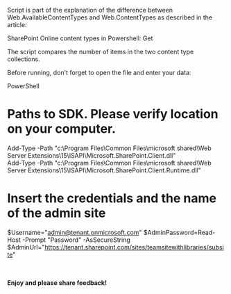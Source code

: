 Script is part of the explanation of the difference between Web.AvailableContentTypes and Web.ContentTypes as described in the article:

 

SharePoint Online content types in Powershell: Get
 

The script compares the number of items in the two content type collections.

 



 

Before running, don't forget to open the file and enter your data:

 

 

PowerShell
  # Paths to SDK. Please verify location on your computer. 
Add-Type -Path "c:\Program Files\Common Files\microsoft shared\Web Server Extensions\15\ISAPI\Microsoft.SharePoint.Client.dll"  
Add-Type -Path "c:\Program Files\Common Files\microsoft shared\Web Server Extensions\15\ISAPI\Microsoft.SharePoint.Client.Runtime.dll"  
 
# Insert the credentials and the name of the admin site 
$Username="admin@tenant.onmicrosoft.com" 
$AdminPassword=Read-Host -Prompt "Password" -AsSecureString 
$AdminUrl="https://tenant.sharepoint.com/sites/teamsitewithlibraries/subsite"
 
 
<br/><br/>
<b>Enjoy and please share feedback!</b>